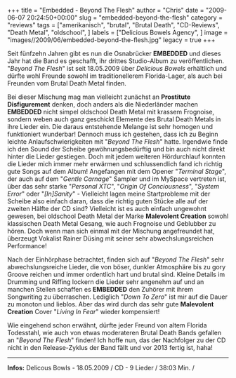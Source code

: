 +++
title = "Embedded - Beyond The Flesh"
author = "Chris"
date = "2009-06-07 20:24:50+00:00"
slug = "embedded-beyond-the-flesh"
category = "reviews"
tags = ["amerikanisch", "brutal", "Brutal Death", "CD-Reviews", "Death Metal", "oldschool", ]
labels = ["Delicious Bowels Agency", ]
image = "images//2009/06/embedded-beyond-the-flesh.jpg"
legacy = true
+++

Seit fünfzehn Jahren gibt es nun die Osnabrücker **EMBEDDED** und dieses Jahr hat die Band es geschafft, ihr drittes Studio-Album zu veröffentlichen. "_Beyond The Flesh_" ist seit 18.05.2009 über _Delicious Bowels_ erhältlich und dürfte wohl Freunde sowohl im traditionellerem Florida-Lager, als auch bei Freunden vom Brutal Death Metal finden.

Bei dieser Mischung mag man vielleicht zunächst an **Prostitute Disfigurement** denken, doch anders als die Niederländer machen **EMBEDDED** nicht simpel oldschool Death Metal mit krassem Frognoise, sondern weben auch ganz geschickt Elemente des Brutal Death Metals in ihre Lieder ein. Die daraus entstehende Melange ist sehr homogen und funktioniert wunderbar!
Dennoch muss ich gestehen, dass ich zu Beginn leichte Anlaufschwierigkeiten mit "_Beyond The Flesh_" hatte. Irgendwie finde ich den Sound der Scheibe gewöhnungsbedürftig und bin auch nicht direkt hinter die Lieder gestiegen. Doch mit jedem weiteren Hördurchlauf konnten die Lieder mich immer mehr erwärmen und schlussendlich fand ich richtig gute Songs auf dem Album! Angefangen mit dem Opener "_Terminal Stage_", der auch auf dem "_Gentle Carnage_" Sampler und im MySpace vertreten ist, über das sehr starke "_Personal XTC_", "_Origin Of Conciousness_", "_System Error_" oder "_[In]Sanity_" - Vielleicht lagen meine Startprobleme mit der Scheibe also einfach daran, dass die richtig guten Stücke alle auf der zweiten Hälfte der CD sind?
Vielleicht ist es auch einfach ungewohnt gewesen, bei oldschool Death Metal der Marke **Malevolent Creation** sowohl klassischen Death Metal Gesang, wie auch Frognoise und Geblubber zu hören. Doch wenn man sich einmal mit der Mischung angefreundet hat, überzeugt Vokalist Rainer Düsing mit seiner sehr abwechslungsreichen Performance!

Nach der Einhörphase betrachtet, finden sich auf "_Beyond The Flesh_" sehr abwechslungsreiche Lieder, die von böser, dunkler Atmosphäre bis zu gory Groove reichen und immer ordentlich hart und brutal sind. Kleine Details im Drumming und Riffing lockern die Lieder sehr angenehm auf und an manchen Stellen schaffen es **EMBEDDED** den Zuhörer mit ihrem Songwriting zu überraschen. Lediglich "_Down To Zero_" ist mir auf die Dauer zu monoton und lieblos. Aber das wird durch das sehr gute **Malevolent Creation** Cover "_Living In Fear_" wieder kompensiert!

Wie eingehend schon erwähnt, dürfte jeder Freund von altem Florida Todesstahl, wie auch von etwas moderateren Brutal Death Bands gefallen an "_Beyond The Flesh_" finden! Ich hoffe nun, das der Nachfolger zu der CD nicht in den Release-Zyklus der Band fällt und vor 2013 fertig ist, haha!





---
**Infos:**
Delicous Bowls - 18.05.2009 / 
CD - 9 Lieder / 38:03 Min. / 
